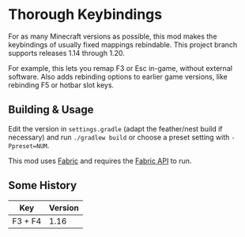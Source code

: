 # Thorough Keybindings

For as many Minecraft versions as possible, this mod makes the keybindings of
usually fixed mappings rebindable.
This project branch supports releases 1.14 through 1.20.

For example, this lets you remap F3 or Esc in-game, without external software.
Also adds rebinding options to earlier game versions, like rebinding F5 or
hotbar slot keys.

## Building & Usage

Edit the version in `settings.gradle` (adapt the feather/nest build if
necessary) and run `./gradlew build` or choose a preset setting with
`-Ppreset=NUM`.

This mod uses [Fabric](https://fabricmc.net/) and requires the
[Fabric API](https://modrinth.com/mod/fabric-api) to run.

## Some History

| Key     | Version |
|---------|---------|
| F3 + F4 | 1.16    |

<!--## Some Missing Identifiers TODO

| Original Key | New Identifier             |
|--------------|----------------------------|
| (F3 +) F4    | key.debug.gameModeSwitcher |
| (F3 +) 1     | key.debug.profiler         |
| (F3 +) 2     | key.debug.timeGraph        |
| (F3 +) 3     | key.debug.networkGraph     |
| (F3 +) I     | key.debug.inspect          |
| (F3 +) L     | key.debug.dumpProfiler     |
| (F3 +) S     | key.debug.dumpTextures     |-->
